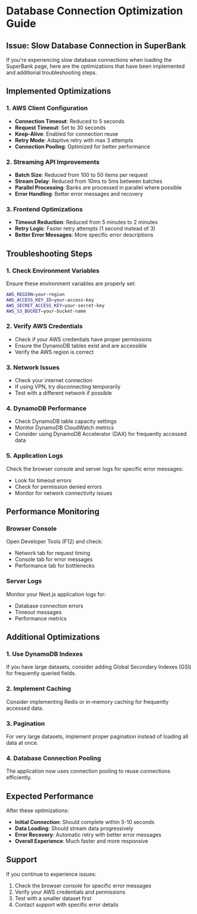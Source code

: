 # Database Connection Optimization Guide

## Issue: Slow Database Connection in SuperBank

If you're experiencing slow database connections when loading the SuperBank page, here are the optimizations that have been implemented and additional troubleshooting steps.

## Implemented Optimizations

### 1. AWS Client Configuration
- **Connection Timeout**: Reduced to 5 seconds
- **Request Timeout**: Set to 30 seconds
- **Keep-Alive**: Enabled for connection reuse
- **Retry Mode**: Adaptive retry with max 3 attempts
- **Connection Pooling**: Optimized for better performance

### 2. Streaming API Improvements
- **Batch Size**: Reduced from 100 to 50 items per request
- **Stream Delay**: Reduced from 10ms to 5ms between batches
- **Parallel Processing**: Banks are processed in parallel where possible
- **Error Handling**: Better error messages and recovery

### 3. Frontend Optimizations
- **Timeout Reduction**: Reduced from 5 minutes to 2 minutes
- **Retry Logic**: Faster retry attempts (1 second instead of 3)
- **Better Error Messages**: More specific error descriptions

## Troubleshooting Steps

### 1. Check Environment Variables
Ensure these environment variables are properly set:
```bash
AWS_REGION=your-region
AWS_ACCESS_KEY_ID=your-access-key
AWS_SECRET_ACCESS_KEY=your-secret-key
AWS_S3_BUCKET=your-bucket-name
```

### 2. Verify AWS Credentials
- Check if your AWS credentials have proper permissions
- Ensure the DynamoDB tables exist and are accessible
- Verify the AWS region is correct

### 3. Network Issues
- Check your internet connection
- If using VPN, try disconnecting temporarily
- Test with a different network if possible

### 4. DynamoDB Performance
- Check DynamoDB table capacity settings
- Monitor DynamoDB CloudWatch metrics
- Consider using DynamoDB Accelerator (DAX) for frequently accessed data

### 5. Application Logs
Check the browser console and server logs for specific error messages:
- Look for timeout errors
- Check for permission denied errors
- Monitor for network connectivity issues

## Performance Monitoring

### Browser Console
Open Developer Tools (F12) and check:
- Network tab for request timing
- Console tab for error messages
- Performance tab for bottlenecks

### Server Logs
Monitor your Next.js application logs for:
- Database connection errors
- Timeout messages
- Performance metrics

## Additional Optimizations

### 1. Use DynamoDB Indexes
If you have large datasets, consider adding Global Secondary Indexes (GSI) for frequently queried fields.

### 2. Implement Caching
Consider implementing Redis or in-memory caching for frequently accessed data.

### 3. Pagination
For very large datasets, implement proper pagination instead of loading all data at once.

### 4. Database Connection Pooling
The application now uses connection pooling to reuse connections efficiently.

## Expected Performance

After these optimizations:
- **Initial Connection**: Should complete within 5-10 seconds
- **Data Loading**: Should stream data progressively
- **Error Recovery**: Automatic retry with better error messages
- **Overall Experience**: Much faster and more responsive

## Support

If you continue to experience issues:
1. Check the browser console for specific error messages
2. Verify your AWS credentials and permissions
3. Test with a smaller dataset first
4. Contact support with specific error details

